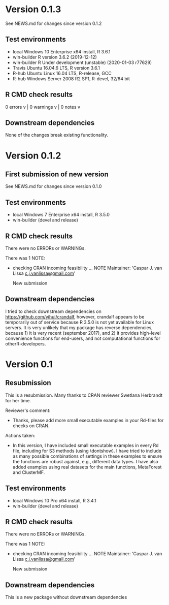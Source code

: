 # Version 0.1.3

See NEWS.md for changes since version 0.1.2

## Test environments

* local Windows 10 Enterprise x64 install, R 3.6.1
* win-builder R version 3.6.2 (2019-12-12)
* win-builder R Under development (unstable) (2020-01-03 r77629)
* Travis Ubuntu 16.04.6 LTS, R version 3.6.1
* R-hub 	Ubuntu Linux 16.04 LTS, R-release, GCC
* R-hub Windows Server 2008 R2 SP1, R-devel, 32/64 bit

## R CMD check results

0 errors v | 0 warnings v | 0 notes v

## Downstream dependencies

None of the changes break existing functionality.

# Version 0.1.2

## First submission of new version
See NEWS.md for changes since version 0.1.0

## Test environments
* local Windows 7 Enterprise x64 install, R 3.5.0
* win-builder (devel and release)

## R CMD check results
There were no ERRORs or WARNINGs. 

There was 1 NOTE:

* 	checking CRAN incoming feasibility ... NOTE
	Maintainer: 'Caspar J. van Lissa <c.j.vanlissa@gmail.com>'

	New submission

## Downstream dependencies
I tried to check downstream dependencies on https://github.com/yihui/crandalf,
however, crandalf appears to be temporarily out of service because R 3.5.0 is 
not yet available for Linux servers. It is very unlikely that my package has
reverse dependencies, because 1) it is very recent (september 2017), and 2) it
provides high-level convenience functions for end-users, and not computational
functions for otherR-developers.

# Version 0.1

## Resubmission
This is a resubmission. Many thanks to CRAN reviewer Swetlana Herbrandt
for her time.

Reviewer's comment:
* 	Thanks, please add more small executable examples in your Rd-files
	for checks on CRAN.
	
Actions taken:
*	In this version, I have included small executable examples in every Rd file,
	including for S3 methods (using \dontshow).	I have tried to include as many
	possible combinations of settings in these examples to ensure the functions
	are robust against, e.g., different data types. I have also added examples
	using real datasets for the main functions, MetaForest and ClusterMF.


## Test environments
* local Windows 10 Pro x64 install, R 3.4.1
* win-builder (devel and release)

## R CMD check results
There were no ERRORs or WARNINGs. 

There was 1 NOTE:

* 	checking CRAN incoming feasibility ... NOTE
	Maintainer: 'Caspar J. van Lissa <c.j.vanlissa@gmail.com>'

	New submission

## Downstream dependencies
This is a new package without downstream dependencies
